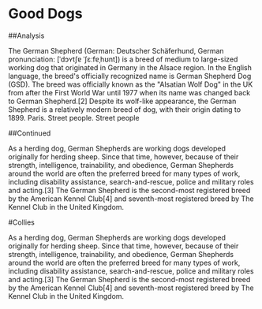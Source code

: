 <param ve-config title="Alyson's essay" author="Alyson" layout="vtl" banner="https://upload.wikimedia.org/wikipedia/commons/thumb/1/15/German_shepherd_enjoying_the_sun.jpg/1024px-German_shepherd_enjoying_the_sun.jpg">

<param ve-entity eid="Q183" aliases="Alsace" marker-symbol="alicorn">
<param ve-entity eid="Q90" title="Paris">

<param ve-map center="Q90" zoom="8" prefer-geojson basemap="Esri_WorldPhysical">

# Good Dogs

##Analysis

The German Shepherd (German: Deutscher Schäferhund, German pronunciation: [ˈdɔʏtʃɐ ˈʃɛːfɐˌhʊnt]) is a breed of medium to large-sized working dog that originated in Germany in the Alsace region. In the English language, the breed's officially recognized name is German Shepherd Dog (GSD). The breed was officially known as the "Alsatian Wolf Dog" in the UK from after the First World War until 1977 when its name was changed back to German Shepherd.[2] Despite its wolf-like appearance, the German Shepherd is a relatively modern breed of dog, with their origin dating to 1899. Paris. Street people.
<span data->Street people </span>

<param ve-image iiif url="https://raw.githubusercontent.com/ash16ma/Kent-demo/master/images/Nelson Crescent.jpg" label="Nelson Crescent" attribution="spurious" region="145,7,290,362">

##Continued

<param ve-image url="https://upload.wikimedia.org/wikipedia/commons/d/d0/German_Shepherd_-_DSC_0346_%2810096362833%29.jpg">
As a herding dog, German Shepherds are working dogs developed originally for herding sheep. Since that time, however, because of their strength, intelligence, trainability, and obedience, German Shepherds around the world are often the preferred breed for many types of work, including disability assistance, search-and-rescue, police and military roles and acting.[3] The German Shepherd is the second-most registered breed by the American Kennel Club[4] and seventh-most registered breed by The Kennel Club in the United Kingdom.

#Collies

As a herding dog, German Shepherds are working dogs developed originally for herding sheep. Since that time, however, because of their strength, intelligence, trainability, and obedience, German Shepherds around the world are often the preferred breed for many types of work, including disability assistance, search-and-rescue, police and military roles and acting.[3] The German Shepherd is the second-most registered breed by the American Kennel Club[4] and seventh-most registered breed by The Kennel Club in the United Kingdom.
<!--stackedit_data:
eyJoaXN0b3J5IjpbLTIxMTYxMzY5NDQsNjI4MDM4NzA2LDczOT
MzMjA1NCwyODA2NTE3MDMsLTU4MjMxMTQzOF19
-->